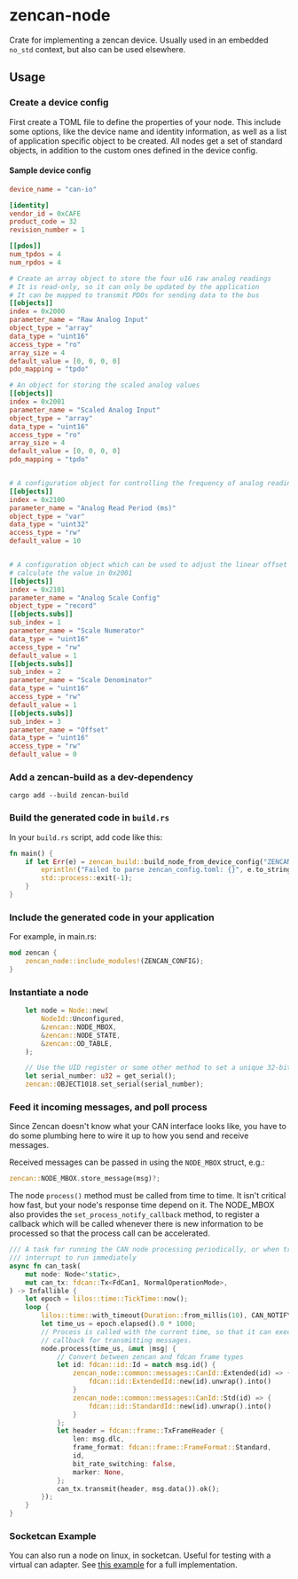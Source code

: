 # zencan-node

Crate for implementing a zencan device. Usually used in an embedded `no_std` context, but also can be used elsewhere.

## Usage

### Create a device config

First create a TOML file to define the properties of your node. This include some options, like the device name and identity information, as well as a list of application specific object to be created. All nodes get a set of standard objects, in addition to the custom ones defined in the device config.

#### Sample device config

```toml
device_name = "can-io"

[identity]
vendor_id = 0xCAFE
product_code = 32
revision_number = 1

[[pdos]]
num_tpdos = 4
num_rpdos = 4

# Create an array object to store the four u16 raw analog readings
# It is read-only, so it can only be updated by the application
# It can be mapped to transmit PDOs for sending data to the bus
[[objects]]
index = 0x2000
parameter_name = "Raw Analog Input"
object_type = "array"
data_type = "uint16"
access_type = "ro"
array_size = 4
default_value = [0, 0, 0, 0]
pdo_mapping = "tpdo"

# An object for storing the scaled analog values
[[objects]]
index = 0x2001
parameter_name = "Scaled Analog Input"
object_type = "array"
data_type = "uint16"
access_type = "ro"
array_size = 4
default_value = [0, 0, 0, 0]
pdo_mapping = "tpdo"


# A configuration object for controlling the frequency of analog readings
[[objects]]
index = 0x2100
parameter_name = "Analog Read Period (ms)"
object_type = "var"
data_type = "uint32"
access_type = "rw"
default_value = 10


# A configuration object which can be used to adjust the linear offset and scale transform used to
# calculate the value in 0x2001
[[objects]]
index = 0x2101
parameter_name = "Analog Scale Config"
object_type = "record"
[[objects.subs]]
sub_index = 1
parameter_name = "Scale Numerator"
data_type = "uint16"
access_type = "rw"
default_value = 1
[[objects.subs]]
sub_index = 2
parameter_name = "Scale Denominator"
data_type = "uint16"
access_type = "rw"
default_value = 1
[[objects.subs]]
sub_index = 3
parameter_name = "Offset"
data_type = "uint16"
access_type = "rw"
default_value = 0
```

### Add a zencan-build as a dev-dependency

```
cargo add --build zencan-build
```

### Build the generated code in `build.rs`

In your `build.rs` script, add code like this:

```rust
fn main() {
    if let Err(e) = zencan_build::build_node_from_device_config("ZENCAN_CONFIG", "zencan_config.toml") {
        eprintln!("Failed to parse zencan_config.toml: {}", e.to_string());
        std::process::exit(-1);
    }
}
```

### Include the generated code in your application

For example, in main.rs:

```rust
mod zencan {
    zencan_node::include_modules!(ZENCAN_CONFIG);
}
```

### Instantiate a node

```rust
    let node = Node::new(
        NodeId::Unconfigured,
        &zencan::NODE_MBOX,
        &zencan::NODE_STATE,
        &zencan::OD_TABLE,
    );

    // Use the UID register or some other method to set a unique 32-bit serial number
    let serial_number: u32 = get_serial();
    zencan::OBJECT1018.set_serial(serial_number);
```

### Feed it incoming messages, and poll process

Since Zencan doesn't know what your CAN interface looks like, you have to do some plumbing here to wire it up to how you send and receive messages.

Received messages can be passed in using the `NODE_MBOX` struct, e.g.:

```rust
zencan::NODE_MBOX.store_message(msg)?;
```

The node `process()` method must be called from time to time. It isn't critical how fast, but your node's response time depend on it. The NODE_MBOX also provides the `set_process_notify_callback` method, to register a callback which will be called whenever there is new information to be processed so that the process call can be accelerated.

```rust
/// A task for running the CAN node processing periodically, or when triggered by the CAN receive
/// interrupt to run immediately
async fn can_task(
    mut node: Node<'static>,
    mut can_tx: fdcan::Tx<FdCan1, NormalOperationMode>,
) -> Infallible {
    let epoch = lilos::time::TickTime::now();
    loop {
        lilos::time::with_timeout(Duration::from_millis(10), CAN_NOTIFY.until_next()).await;
        let time_us = epoch.elapsed().0 * 1000;
        // Process is called with the current time, so that it can execute periodic tasks, and a
        // callback for transmitting messages.
        node.process(time_us, &mut |msg| {
            // Convert between zencan and fdcan frame types
            let id: fdcan::id::Id = match msg.id() {
                zencan_node::common::messages::CanId::Extended(id) => {
                    fdcan::id::ExtendedId::new(id).unwrap().into()
                }
                zencan_node::common::messages::CanId::Std(id) => {
                    fdcan::id::StandardId::new(id).unwrap().into()
                }
            };
            let header = fdcan::frame::TxFrameHeader {
                len: msg.dlc,
                frame_format: fdcan::frame::FrameFormat::Standard,
                id,
                bit_rate_switching: false,
                marker: None,
            };
            can_tx.transmit(header, msg.data()).ok();
        });
    }
}
```

### Socketcan Example

You can also run a node on linux, in socketcan. Useful for testing with a virtual can adapter. See
[this example](../examples/socketcan_node/) for a full implementation.